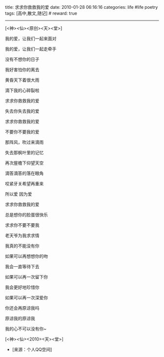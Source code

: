 title: 求求你救救我的爱 
date: 2010-01-28 06:16:16
categories: life #life poetry
tags: [高中,散文,随记]  # <!--more-->
reward: true

---

[<神><仙><原创><天><堂>]

<!--more-->

我的爱，让我们一起来面对

我的爱，让我们一起走牵手

没有不想你的日子

我好害怕你的离去

黄昏天下着很大雨

滴下我的心碎裂啦

求求你救救我的爱

失去你失去我的爱

求求你救救我的爱

不要你不要我的爱


那阵风，吹过来滴雨

失去那枫叶里的记忆

再次屋檐下仰望天空

滴答滴答的落在眼角

咬紧牙关希望再重来



所以爱  因为爱

求求你救救我的爱

总是想你的脸蛋很快乐

求求你不要不要我

老天爷为我求求情

我真的不能没有你





如果可以再想想你的吻

我会一直等待下去

如果可以再一次留下你

我会更好地珍惜你

如果可以再一次深爱你

你还会再原谅我吗





原谅我的原谅我

我的心不可以没有你~






[<神><仙><2010><天><堂>]


- [来源：个人QQ空间]

